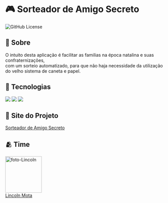 <h1> 🎮 Sorteador de Amigo Secreto </h1>

![GitHub License](https://img.shields.io/github/license/LincolnMota07/amigo-secreto)


<h2> 📜 Sobre </h2>
<p>O intuito desta aplicação é facilitar as familias na época natalina e suas confraternizações, <br>com um sorteio automatizado, para que não haja necessidade da utilização do velho sistema de caneta e papel.</p>

## 🚀 Tecnologias
<div>
  <img src="https://img.shields.io/badge/HTML-239120?style=for-the-badge&logo=html5&logoColor=white">
  <img src="https://img.shields.io/badge/CSS-239120?&style=for-the-badge&logo=css3&logoColor=white">
  <img src="https://img.shields.io/badge/JavaScript-F7DF1E?style=for-the-badge&logo=javascript&logoColor=black">
</div>

## 🔗 Site do Projeto
<a href="https://amigo-secreto-kappa-five.vercel.app/#" target="_blank">Sorteador de Amigo Secreto</a>

## 🫂 Time
<img src="https://avatars.githubusercontent.com/u/116844681?v=4" alt="foto-Lincoln" width=115><br><a href="https://github.com/LincolnMota07" target="_blank">Lincoln Mota</a>
